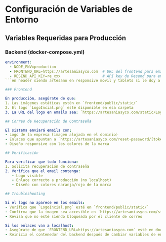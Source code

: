 # Configuración de Variables de Entorno

## Variables Requeridas para Producción

### Backend (docker-compose.yml)

```yaml
environment:
  - NODE_ENV=production
  - FRONTEND_URL=https://artesaniasyco.com  # URL del frontend para emails
  - RESEND_API_KEY=re_xxx                   # API key de Resend para emails
```en header siendo artesano en responsive movil y tablets si le doy a mi panel me redirecciona a artisan/products cambialo para que redirija a /dashboard/ del rol artesano

### Frontend

En producción, asegúrate de que:
1. Las imágenes estáticas estén en `frontend/public/static/`
2. El logo `LogoIncial.png` esté disponible en esa carpeta
3. La URL del logo en emails sea: `https://artesaniasyco.com/static/LogoIncial.png`

## Correo de Recuperación de Contraseña

El sistema enviará emails con:
- Logo de la empresa (imagen alojada en el dominio)
- Enlaces que apuntan a `https://artesaniasyco.com/reset-password/[token]`
- Diseño responsive con los colores de la marca

## Verificación

Para verificar que todo funciona:
1. Solicita recuperación de contraseña
2. Verifica que el email contenga:
   - Logo visible
   - Enlace correcto a producción (no localhost)
   - Diseño con colores naranja/rojo de la marca

## Troubleshooting

Si el logo no aparece en los emails:
- Verifica que `LogoIncial.png` esté en `frontend/public/static/`
- Confirma que la imagen sea accesible en `https://artesaniasyco.com/static/LogoIncial.png`
- Revisa que no esté siendo bloqueada por el cliente de correo

Si los enlaces van a localhost:
- Asegúrate de que `FRONTEND_URL=https://artesaniasyco.com` esté en docker-compose.yml
- Reinicia el contenedor del backend después de cambiar variables de entorno 